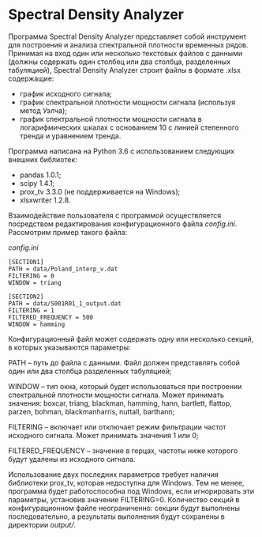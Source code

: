 Spectral Density Analyzer
=========================
Программа Spectral Density Analyzer представляет собой инструмент для построения и анализа спектральной плотности временных рядов. Принимая на вход один или несколько текстовых файлов с данными (должны содержать один столбец или два столбца, разделенных табуляцией), Spectral Density Analyzer строит файлы в формате .xlsx содержащие:
- график исходного сигнала;
- график спектральной плотности мощности сигнала (используя метод Уэлча);
- график спектральной плотности мощности сигнала в логарифмических шкалах с основанием 10 с линией степенного тренда и уравнением тренда.

Программа написана на Python 3.6 с использованием следующих внешних библиотек:
- pandas 1.0.1;
- scipy 1.4.1;
- prox_tv 3.3.0 (не поддерживается на Windows);
- xlsxwriter 1.2.8.

Взаимодействие пользователя с программой осуществляется посредством редактирования конфигурационного файла *config.ini*. Рассмотрим пример такого файла:
 
*config.ini*

```
[SECTION1]
PATH = data/Poland_interp_v.dat
FILTERING = 0
WINDOW = triang

[SECTION2]
PATH = data/S001R01_1_output.dat
FILTERING = 1
FILTERED_FREQUENCY = 500
WINDOW = hamming
```

Конфигурационный файл может содержать одну или несколько секций, в которых указываются параметры:

PATH – путь до файла с данными. Файл должен представлять собой один или два столбца разделенных табуляцией;

WINDOW – тип окна, который будет использоваться при построении спектральной плотности мощности сигнала. Может принимать значения: boxcar, triang, blackman, hamming, hann, bartlett, flattop, parzen, bohman, blackmanharris, nuttall, barthann;

FILTERING – включает или отключает режим фильтрации частот исходного сигнала. Может принимать значения 1 или 0;

FILTERED_FREQUENCY – значение в герцах, частоты ниже которого будут удалены из исходного сигнала.

Использование двух последних параметров требует наличия библиотеки prox_tv, которая недоступна для Windows. Тем не менее, программа будет работоспособна под Windows, если игнорировать эти параметры, установив значение FILTERING=0.
Количество секций в конфигурационном файле неограниченно: секции будут выполнены последовательно, а результаты выполнения будут сохранены в директории *output/*.
